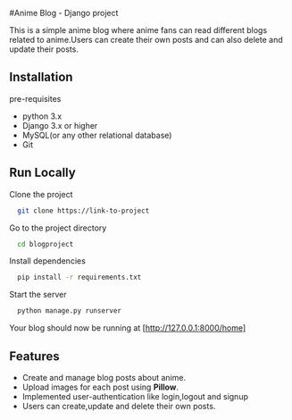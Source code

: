 
#Anime Blog - Django project

This is a simple anime blog where anime fans can read different blogs related to anime.Users can create their own posts and can also delete and update their posts.


## Installation

pre-requisites
- python 3.x
- Django 3.x or higher
- MySQL(or any other relational database)
- Git



    
## Run Locally

Clone the project

```bash
  git clone https://link-to-project
```

Go to the project directory

```bash
  cd blogproject
```

Install dependencies

```bash
  pip install -r requirements.txt
```

Start the server

```bash
  python manage.py runserver
```
 Your blog should now be running at [http://127.0.0.1:8000/home]

## Features
- Create and manage blog posts about anime.
- Upload images for each post using **Pillow**.
- Implemented user-authentication like login,logout and signup
- Users can create,update and delete their own posts.
